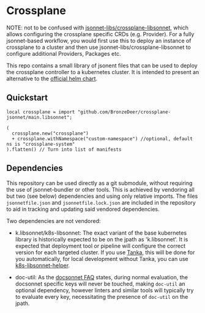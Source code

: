 # Crossplane

NOTE: not to be confused with [jsonnet-libs/crossplane-libsonnet](https://github.com/jsonnet-libs/crossplane-libsonnet), which allows configuring the crossplane specific CRDs (e.g. Provider). For a fully jsonnet-based workflow, you would first use this to deploy an instance of crossplane to a cluster and then use jsonnet-libs/crossplane-libsonnet to configure additional Providers, Packages etc.

This repo contains a small library of jsonent files that can be used to deploy the crossplane controller to a kubernetes cluster. It is intended to present an alternative to the [official helm chart](https://github.com/crossplane/crossplane/tree/master/cluster/charts/crossplane).

## Quickstart

```jsonnet
local crossplane = import "github.com/BronzeDeer/crossplane-jsonnet/main.libsonnet";

(
  crossplane.new("crossplane")
  + crossplane.withNamespace("custom-namespace") //optional, default ns is "crossplane-system"
).flatten() // Turn into list of manifests
```

## Dependencies

This repository can be used directly as a git submodule, without requiring the use of jsonnet-bundler or other tools. This is achieved by vendoring all but two (see below) dependencies and using only relative imports. The files `jsonnetfile.json` and `jsonnetfile.lock.json` are included in the repository to aid in tracking and updating said vendored dependencies.

Two dependencies are not vendored:

- k.libsonnet/k8s-libsonnet: The exact variant of the base kubernetes library is historically expected to be on the jpath as 'k.libsonnet'. It is expected that deployment tool or pipeline will configure the correct version for each targeted cluster. If you use [Tanka](https://tanka.dev), this will be done for you automatically, for local development without Tanka, you can use [k8s-libsonnet-helper](https://github.com/BronzeDeer/k8s-libsonnet-helper).

- doc-util: As the [docsonnet FAQ](https://github.com/jsonnet-libs/docsonnet) states, during normal evaluation, the docsonnet specific keys will never be touched, making `doc-util` an optional dependency, however linters and similar tools will typically try to evaluate every key, necessitating the presence of `doc-util` on the jpath.
